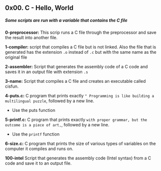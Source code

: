 ## 0x00. C - Hello, World

##### Some scripts are run with a variable that contains the C file

**0-preprocessor:** This scrip runs a C file through the preprocessor and save the result into another file.

**1-compiler:** script that compiles a C file but is not linked.
Also the file that is generated has the extension `.o` instead of `.c` but with the same name as the original file

**2-assembler:** Script that generates the assembly code of a C code and saves it in an output file with extension `.s`

**3-name:** Script that compiles a C file and creates an executable called cisfun.

**4-puts.c:** C program that prints exactly `" Programming is like building a multilingual puzzle`, followed by a new line.
- Use the puts function

**5-printf.c:** C program that prints exactly `with proper grammar, but the outcome is a piece of art,`, followed by a new line.
- Use the `printf` function

**6-size.c:** C program that prints the size of various types of variables on the computer it compiles and runs on.

**100-intel** Script that generates the assembly code (Intel syntax) from a C code and save it to an output file.
